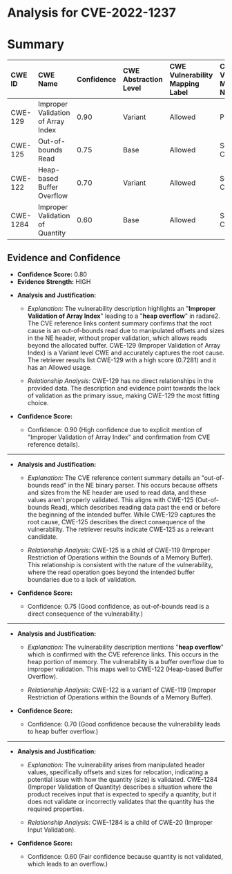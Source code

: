 # Analysis for CVE-2022-1237

# Summary
| CWE ID    | CWE Name                               | Confidence | CWE Abstraction Level | CWE Vulnerability Mapping Label | CWE-Vulnerability Mapping Notes |
| :--------- | :------------------------------------- | :--------- | :-------------------- | :------------------------------ | :------------------------------ |
| CWE-129     | Improper Validation of Array Index     | 0.90       | Variant               | Allowed                         | Primary CWE                     |
| CWE-125    | Out-of-bounds Read                     | 0.75       | Base                  | Allowed                         | Secondary Candidate             |
| CWE-122     | Heap-based Buffer Overflow             | 0.70       | Variant               | Allowed                         | Secondary Candidate             |
| CWE-1284     | Improper Validation of Quantity      | 0.60       | Base                  | Allowed                         | Secondary Candidate             |

## Evidence and Confidence

*   **Confidence Score:** 0.80
*   **Evidence Strength:** HIGH

- **Analysis and Justification:**  
  - *Explanation:* The vulnerability description highlights an "**Improper Validation of Array Index**" leading to a "**heap overflow**" in radare2. The CVE reference links content summary confirms that the root cause is an out-of-bounds read due to manipulated offsets and sizes in the NE header, without proper validation, which allows reads beyond the allocated buffer. CWE-129 (Improper Validation of Array Index) is a Variant level CWE and accurately captures the root cause. The retriever results list CWE-129 with a high score (0.7281) and it has an Allowed usage.
  
  - *Relationship Analysis:* CWE-129 has no direct relationships in the provided data. The description and evidence point towards the lack of validation as the primary issue, making CWE-129 the most fitting choice.

- **Confidence Score:**  
  - Confidence: 0.90 (High confidence due to explicit mention of "Improper Validation of Array Index" and confirmation from CVE reference details).

---
- **Analysis and Justification:**  
  - *Explanation:* The CVE reference content summary details an "out-of-bounds read" in the NE binary parser. This occurs because offsets and sizes from the NE header are used to read data, and these values aren't properly validated. This aligns with CWE-125 (Out-of-bounds Read), which describes reading data past the end or before the beginning of the intended buffer. While CWE-129 captures the root cause, CWE-125 describes the direct consequence of the vulnerability. The retriever results indicate CWE-125 as a relevant candidate.
  
  - *Relationship Analysis:* CWE-125 is a child of CWE-119 (Improper Restriction of Operations within the Bounds of a Memory Buffer). This relationship is consistent with the nature of the vulnerability, where the read operation goes beyond the intended buffer boundaries due to a lack of validation.

- **Confidence Score:**  
  - Confidence: 0.75 (Good confidence, as out-of-bounds read is a direct consequence of the vulnerability.)

---
- **Analysis and Justification:**  
  - *Explanation:* The vulnerability description mentions "**heap overflow**" which is confirmed with the CVE reference links. This occurs in the heap portion of memory. The vulnerability is a buffer overflow due to improper validation. This maps well to CWE-122 (Heap-based Buffer Overflow).
  
  - *Relationship Analysis:* CWE-122 is a variant of CWE-119 (Improper Restriction of Operations within the Bounds of a Memory Buffer).

- **Confidence Score:**  
  - Confidence: 0.70 (Good confidence because the vulnerability leads to heap buffer overflow.)

---
- **Analysis and Justification:**  
  - *Explanation:* The vulnerability arises from manipulated header values, specifically offsets and sizes for relocation, indicating a potential issue with how the quantity (size) is validated. CWE-1284 (Improper Validation of Quantity) describes a situation where the product receives input that is expected to specify a quantity, but it does not validate or incorrectly validates that the quantity has the required properties.

  - *Relationship Analysis:* CWE-1284 is a child of CWE-20 (Improper Input Validation).

- **Confidence Score:**
  - Confidence: 0.60 (Fair confidence because quantity is not validated, which leads to an overflow.)